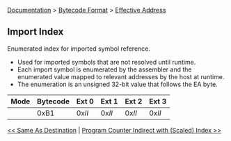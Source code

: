 [Documentation](../../README.md) > [Bytecode Format](../README.md) > [Effective Address](../EffectiveAddress.md)

## Import Index

Enumerated index for imported symbol reference.

* Used for imported symbols that are not resolved until runtime.
* Each import symbol is enumerated by the assembler and the enumerated value mapped to relevant addresses by the host at runtime.
* The enumeration is an unsigned 32-bit value that follows the EA byte.

| Mode | Bytecode | Ext 0 | Ext 1  | Ext 2 | Ext 3 |
| - | - | - | - | - | - |
|  | 0xB1 | 0x*II* | 0x*II* | 0x*II* | 0x*II* |

[<< Same As Destination](./p_14.md) | [Program Counter Indirect with (Scaled) Index >>](./p_16.md)
